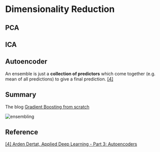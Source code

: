 
# Dimensionality Reduction 


## PCA




## ICA


## Autoencoder
   

An ensemble is just a **collection of predictors** which come together (e.g. mean of all predictions) to give a final prediction.
[[4]][Applied Deep Learning - Part 3: Autoencoders]




## Summary

The blog [Gradient Boosting from scratch](https://medium.com/mlreview/gradient-boosting-from-scratch-1e317ae4587d) 

![ensembling](images/ensembling.png)









## Reference

[Applied Deep Learning - Part 3: Autoencoders]: https://towardsdatascience.com/applied-deep-learning-part-3-autoencoders-1c083af4d798
[[4] Arden Dertat, Applied Deep Learning - Part 3: Autoencoders](https://towardsdatascience.com/applied-deep-learning-part-3-autoencoders-1c083af4d798)

